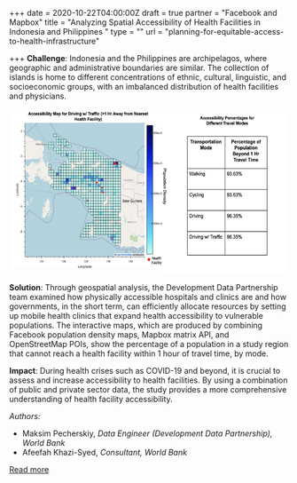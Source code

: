 +++
date = 2020-10-22T04:00:00Z
draft = true
partner = "Facebook and Mapbox"
title = "Analyzing Spatial Accessibility of Health Facilities in Indonesia and Philippines "
type = ""
url = "planning-for-equitable-access-to-health-infrastructure"

+++
**Challenge**: Indonesia and the Philippines are archipelagos, where geographic and administrative boundaries are similar. The collection of islands is home to different concentrations of ethnic, cultural, linguistic, and socioeconomic groups, with an imbalanced distribution of health facilities and physicians.

![](/analysis-ind.png)

**Solution**: Through geospatial analysis, the Development Data Partnership team examined how physically accessible hospitals and clinics are and how governments, in the short term, can efficiently allocate resources by setting up mobile health clinics that expand health accessibility to vulnerable populations. The interactive maps, which are produced by combining Facebook population density maps, Mapbox matrix API, and OpenStreetMap POIs, show the percentage of a population in a study region that cannot reach a health facility within 1 hour of travel time, by mode.

**Impact**: During health crises such as COVID-19 and beyond, it is crucial to assess and increase accessibility to health facilities. By using a combination of public and private sector data, the study provides a more comprehensive understanding of health facility accessibility.

_Authors:_

* Maksim Pecherskiy, _Data Engineer (Development Data Partnership), World Bank_
* Afeefah Khazi-Syed, _Consultant, World Bank_

[Read more](https://unstats.un.org/unsd/undataforum/blog/planning-for-equitable-access-to-health-infrastructure/ "UN Blog")